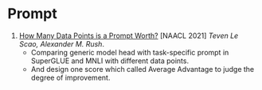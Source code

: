 # Prompt

1. [How Many Data Points is a Prompt Worth?](https://arxiv.org/abs/2103.08493) [NAACL 2021] _Teven Le Scao, Alexander M. Rush_.
   - Comparing generic model head with task-specific prompt in SuperGLUE and MNLI with different data points.
   - And design one score which called Average Advantage to judge the degree of improvement.
